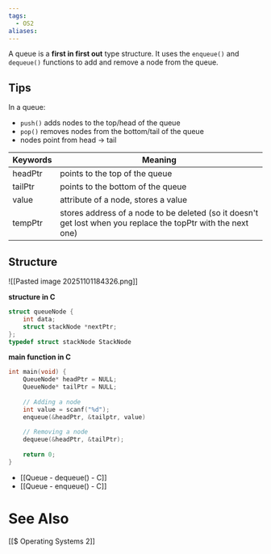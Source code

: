 ```yaml
---
tags:
  - OS2
aliases:
---
```

A queue is a **first in first out** type structure.
It uses the `enqueue()` and `dequeue()` functions to add and remove a node from the queue.

## Tips
In a queue:
- `push()` adds nodes to the top/head of the queue
- `pop()` removes nodes from the bottom/tail of the queue
- nodes point from head -> tail

| Keywords | Meaning                                                                                                       |
| -------- | ------------------------------------------------------------------------------------------------------------- |
| headPtr  | points to the top of the queue                                                                                |
| tailPtr  | points to the bottom of the queue                                                                             |
| value    | attribute of a node, stores a value                                                                           |
| tempPtr  | stores address of a node to be deleted (so it doesn't get lost when you replace the topPtr with the next one) |

## Structure
![[Pasted image 20251101184326.png]]

**structure in C**
```c showlinenumbers
struct queueNode {
	int data;
	struct stackNode *nextPtr;
};
typedef struct stackNode StackNode
```

**main function in C**
```c showlinenumbers
int main(void) {
	QueueNode* headPtr = NULL;
	QueueNode* tailPtr = NULL;
	
	// Adding a node
	int value = scanf("%d");
	enqueue(&headPtr, &tailptr, value)
	
	// Removing a node
	dequeue(&headPtr, &tailPtr);
	
	return 0;
}
```
- [[Queue - dequeue() - C]]
- [[Queue - enqueue() - C]]

# See Also
[[$ Operating Systems 2]]